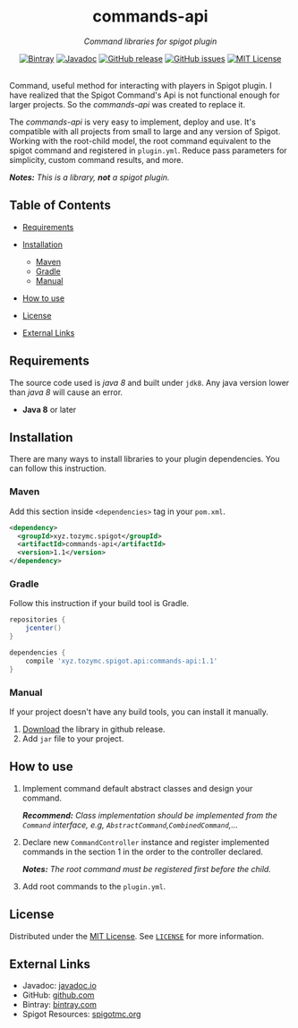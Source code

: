 [originalLicense]: https://opensource.org/licenses/MIT "MIT License"

[license]: https://git.io/JTBhQ "MIT License"

[github]: https://git.io/JTBhc "GitHub project"

[release]: https://git.io/JTBho "GitHub Release"

[javadoc]: https://www.javadoc.io/doc/xyz.tozymc.spigot/commands-api/ "commands-api Javadoc"

[bintray]: https://bintray.com/tozymc/public/commands-api "Bintray"

[spigot]: https://www.spigotmc.org/resources/84992/ "Spigot Resources"

<div align="center">
  <h1>commands-api</h1>
  <p><i>Command libraries for spigot plugin</i></p>
  <a href="https://bit.ly/31lxtLJ"><img alt="Bintray" src="https://img.shields.io/bintray/v/tozymc/public/commands-api?style=flat-square&logo=jfrog-bintray"></a>
  <a href="https://www.javadoc.io/doc/xyz.tozymc.spigot/commands-api/"><img alt="Javadoc" src="https://img.shields.io/badge/javadoc-1.1-brightgreen.svg?style=flat-square"></a>
  <a href="https://git.io/JTBho"><img alt="GitHub release" src="https://img.shields.io/github/v/release/TozyMC/commands-api?style=flat-square"></a>
  <a href="https://git.io/JTRUf"><img alt="GitHub issues" src="https://img.shields.io/github/issues/TozyMC/commands-api?style=flat-square"></a>
  <a href="https://git.io/JTBhQ"><img alt="MIT License" src="https://img.shields.io/github/license/TozyMC/commands-api?style=flat-square"></a>
</div>
<br>

Command, useful method for interacting with players in Spigot plugin. I have realized that the
Spigot Command's Api is not functional enough for larger projects. So the *commands-api* was created
to replace it.

The *commands-api* is very easy to implement, deploy and use. It's compatible with all projects from
small to large and any version of Spigot. Working with the root-child model, the root command
equivalent to the spigot command and registered in `plugin.yml`. Reduce pass parameters for
simplicity, custom command results, and more.

***Notes:*** *This is a library,* ***not*** *a spigot plugin.*

## Table of Contents

- [Requirements](#requirements)
- [Installation](#installation)
  - [Maven](#maven)
  - [Gradle](#gradle)
  - [Manual](#manual)

- [How to use](#how-to-use)
- [License](#license)
- [External Links](#external-links)

## Requirements

The source code used is *java 8* and built under `jdk8`. Any java version lower than *java 8* will
cause an error.

- **Java 8** or later

## Installation

There are many ways to install libraries to your plugin dependencies. You can follow this
instruction.

### Maven

Add this section inside `<dependencies>` tag in your `pom.xml`.

``` xml
<dependency>
  <groupId>xyz.tozymc.spigot</groupId>
  <artifactId>commands-api</artifactId>
  <version>1.1</version>
</dependency>
```

### Gradle

Follow this instruction if your build tool is Gradle.

```gradle
repositories {
    jcenter()
}

dependencies {
    compile 'xyz.tozymc.spigot.api:commands-api:1.1'
}
```

### Manual

If your project doesn't have any build tools, you can install it manually.

1. [Download][release] the library in github release.
2. Add `jar` file to your project.

## How to use

1. Implement command default abstract classes and design your command.

   ***Recommend:*** *Class implementation should be implemented from the `Command` interface,
   e.g, `AbstractCommand`,`CombinedCommand`,...*

2. Declare new `CommandController` instance and register implemented commands in the section 1 in
   the order to the controller declared.

   ***Notes:*** *The root command must be registered first before the child.*

3. Add root commands to the `plugin.yml`.

## License

Distributed under the [MIT License][originalLicense]. See [`LICENSE`][license] for more information.

## External Links

- Javadoc: [javadoc.io][javadoc]
- GitHub: [github.com][github]
- Bintray: [bintray.com][bintray]
- Spigot Resources: [spigotmc.org][spigot]